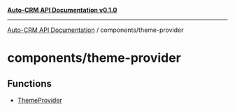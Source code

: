 [**Auto-CRM API Documentation v0.1.0**](../../README.md)

***

[Auto-CRM API Documentation](../../README.md) / components/theme-provider

# components/theme-provider

## Functions

- [ThemeProvider](functions/ThemeProvider.md)
